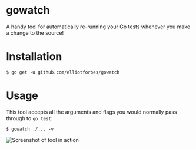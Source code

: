 gowatch
==========

A handy tool for automatically re-running your Go tests whenever you make a change to the source!

# Installation

```
$ go get -u github.com/elliotforbes/gowatch
```

# Usage

This tool accepts all the arguments and flags you would normally pass through to `go test`:

```
$ gowatch ./... -v
```

![Screenshot of tool in action](https://user-images.githubusercontent.com/3332224/93137661-be561180-f6d5-11ea-9aff-1d2c4b3308a5.png)
